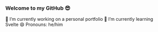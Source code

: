 ### Welcome to my GitHub 😎

🔭 I’m currently working on a personal portfolio
🌱 I’m currently learning Svelte
😄 Pronouns: he/him

<!--
- 
- 👯 I’m looking to collaborate on ...
- 🤔 I’m looking for help with ...
- 💬 Ask me about ...
- 📫 How to reach me: ...
- 
- ⚡ Fun fact: ...
-->
